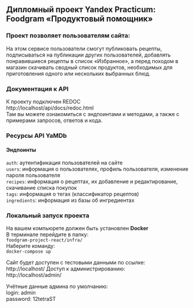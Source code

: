 ## Дипломный проект Yandex Practicum: Foodgram «Продуктовый помощник»
### Проект позволяет пользователям сайта:
На этом сервисе пользователи смогут публиковать рецепты,
подписываться на публикации других пользователей,
добавлять понравившиеся рецепты в список «Избранное»,
а перед походом в магазин скачивать сводный список продуктов,
необходимых для приготовления одного или нескольких выбранных блюд.


### Документация к API
К проекту подключен REDOC  
http://localhost/api/docs/redoc.html  
Там вы можете ознакомиться с эндпоинтами и методами, а также с примерами запросов, ответов и кода.




### Ресурсы API YaMDb
#### Эндпоинты  
 ```auth```: аутентификация пользователей на сайте  
 ```users```: информация о пользователях, профиль пользователя, изменение пароля пользователя  
 ```recipes```: информация о рецептах, их добавление и редактирование, скачивание списка покупок  
 ```tags```: информация о тегах (классификатор рецептов)  
 ```ingredients```: информация из базы об ингредиентах  


### Локальный запуск проекта
На вашем компьюрете должен быть установлен **Docker**  
В терминале перейдите в папку:  
```foodgram-project-react/infra/```  
Наберите команду:  
```docker-compose up```

Сайт будет доступен с тестовыми данными по ссылке:  
http://localhost/ 
Доступ к администрированию:  
http://localhost/admin/ 

Учётные данные админа по умолчанию:  
login: admin  
password: 12tetraST  